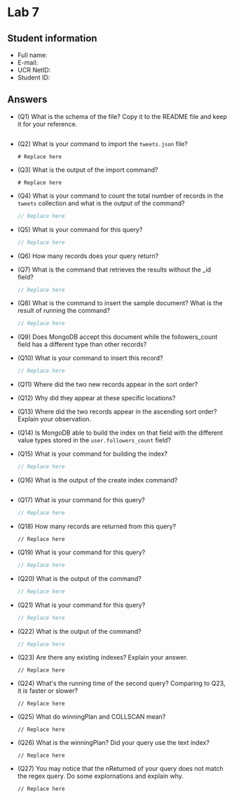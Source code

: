 # Lab 7

## Student information

* Full name:
* E-mail:
* UCR NetID:
* Student ID:

## Answers

* (Q1) What is the schema of the file? Copy it to the README file and keep it for your reference.

    ```
    ```

* (Q2) What is your command to import the `tweets.json` file?

    ```shell
    # Replace here
    ```

* (Q3) What is the output of the import command?

    ```text
    # Replace here
    ```

* (Q4) What is your command to count the total number of records in the `tweets` collection and what is the output of the command?

    ```javascript
    // Replace here
    ```

* (Q5) What is your command for this query?

    ```javascript
    // Replace here
    ```

* (Q6) How many records does your query return?

* (Q7) What is the command that retrieves the results without the _id field?

    ```javascript
    // Replace here
    ```

* (Q8) What is the command to insert the sample document? What is the result of running the command?

    ```javascript
    // Replace here
    ```


* (Q9) Does MongoDB accept this document while the followers_count field has a different type than other records?

* (Q10) What is your command to insert this record?

    ```javascript
    // Replace here
    ```


* (Q11) Where did the two new records appear in the sort order?


* (Q12) Why did they appear at these specific locations?


* (Q13) Where did the two records appear in the ascending sort order? Explain your observation.


* (Q14) Is MongoDB able to build the index on that field with the different value types stored in the `user.followers_count` field?


* (Q15) What is your command for building the index?

    ```javascript
    // Replace here
    ```

* (Q16) What is the output of the create index command?

    ```text
    ```

* (Q17) What is your command for this query?

    ```javascript
    // Replace here
    ```

* (Q18) How many records are returned from this query?

    ```
    // Replace here
    ```

* (Q19) What is your command for this query?
    ```javascript
    // Replace here
    ```

* (Q20) What is the output of the command?
    ```javascript
    // Replace here
    ```

* (Q21) What is your command for this query?
    ```javascript
    // Replace here
    ```
    
* (Q22) What is the output of the command?
    ```javascript
    // Replace here
    ```
    
* (Q23) Are there any existing indexes? Explain your answer.
    ```text
    // Replace here
    ```
    
* (Q24) What's the running time of the second query? Comparing to Q23, it is faster or slower?
    ```text
    // Replace here
    ```

* (Q25) What do winningPlan and COLLSCAN mean?
    ```text
    // Replace here
    ```

* (Q26) What is the winningPlan? Did your query use the text index?
    ```text
    // Replace here
    ```

* (Q27) You may notice that the nReturned of your query does not match the regex query. Do some explornations and explain why.
    ```text
    // Replace here
    ```


